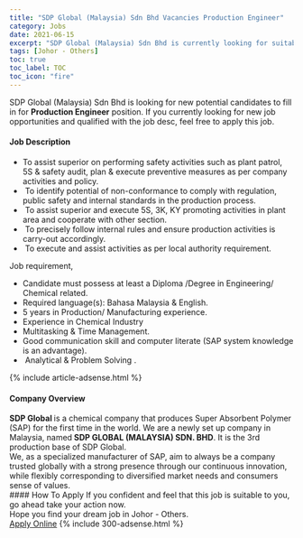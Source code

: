 ```yaml
---
title: "SDP Global (Malaysia) Sdn Bhd Vacancies Production Engineer" 
category: Jobs 
date: 2021-06-15 
excerpt: "SDP Global (Malaysia) Sdn Bhd is currently looking for suitable person to fill in the Production Engineer which based in Johor - Others" 
tags: [Johor - Others] 
toc: true 
toc_label: TOC 
toc_icon: "fire" 
--- 
```


<p>SDP Global (Malaysia) Sdn Bhd is looking for new potential candidates to fill in for <b>Production Engineer</b> position. If you currently looking for new job opportunities and qualified with the job desc, feel free to apply this job.
</p><div><div><h4>Job Description</h4></div><div><div><span><div><ul><li>To assist superior on performing safety activities such as plant patrol, 5S &amp; safety audit, plan &amp; execute preventive measures as per company activities and policy.</li><li>&#160;To identify potential of non-conformance to comply with regulation, public safety and internal standards in the production process.</li><li>&#160;To assist superior and execute 5S, 3K, KY promoting activities in plant area and cooperate with other section.</li><li>&#160;To precisely follow internal rules and ensure production activities is carry-out accordingly.</li><li>&#160;To execute and assist activities as per local authority requirement.</li></ul><p>Job requirement,</p><ul><li>Candidate must possess at least a Diploma /Degree in Engineering/ Chemical related.</li><li>Required language(s): Bahasa Malaysia &amp; English.</li><li>5 years in Production/ Manufacturing experience.</li><li>Experience in Chemical Industry</li><li>Multitasking &amp; Time Management.</li><li>Good communication skill and computer literate (SAP system knowledge is an advantage).</li><li>&#160;Analytical &amp; Problem Solving&#160;.</li></ul></div></span></div></div></div> 
{% include article-adsense.html %} 
<div><div><h4>Company Overview</h4></div><div><div><span><div><div><strong>SDP Global </strong>is a chemical company that produces Super Absorbent Polymer (SAP) for the first time in the world. We are a newly set up company in Malaysia, named<strong> SDP GLOBAL (MALAYSIA) SDN. BHD</strong>. It is the 3rd production base of SDP Global.



<div>We, as a specialized manufacturer of SAP, aim to always be a company trusted globally with a strong presence through our continuous innovation, while flexibly corresponding to diversified market needs and consumers sense of values.</div>
</div></div></span></div></div></div> 
#### How To Apply 
If you confident and feel that this job is suitable to you, go ahead take your action now. <br/> 
Hope you find your dream job in Johor - Others. <br/> 
<a href="https://www.jobstreet.com.my/en/job/production-engineer-4591592?jobId=jobstreet-my-job-4591592&" class="btn btn--info" target="_blank" rel="nofollow noopenner">Apply Online</a> 
{% include 300-adsense.html %} 